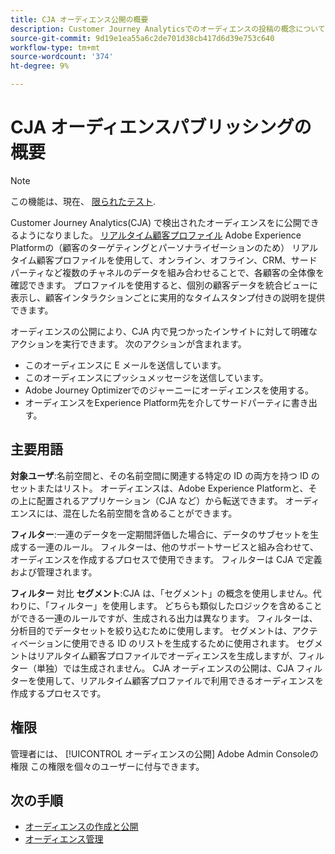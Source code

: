 ```yaml
---
title: CJA オーディエンス公開の概要
description: Customer Journey Analyticsでのオーディエンスの投稿の概念について説明します
source-git-commit: 9d19e1ea55a6c2de701d38cb417d6d39e753c640
workflow-type: tm+mt
source-wordcount: '374'
ht-degree: 9%

---
```



# CJA オーディエンスパブリッシングの概要

>[!NOTE]
>
>この機能は、現在、 [限られたテスト](/help/release-notes/releases.md).

Customer Journey Analytics(CJA) で検出されたオーディエンスをに公開できるようになりました。 [リアルタイム顧客プロファイル](https://experienceleague.adobe.com/docs/experience-platform/profile/home.html?lang=ja) Adobe Experience Platformの（顧客のターゲティングとパーソナライゼーションのため） リアルタイム顧客プロファイルを使用して、オンライン、オフライン、CRM、サードパーティなど複数のチャネルのデータを組み合わせることで、各顧客の全体像を確認できます。 プロファイルを使用すると、個別の顧客データを統合ビューに表示し、顧客インタラクションごとに実用的なタイムスタンプ付きの説明を提供できます。

オーディエンスの公開により、CJA 内で見つかったインサイトに対して明確なアクションを実行できます。 次のアクションが含まれます。

* このオーディエンスに E メールを送信しています。
* このオーディエンスにプッシュメッセージを送信しています。
* Adobe Journey Optimizerでのジャーニーにオーディエンスを使用する。
* オーディエンスをExperience Platform先を介してサードパーティに書き出す。

## 主要用語

**対象ユーザ**:名前空間と、その名前空間に関連する特定の ID の両方を持つ ID のセットまたはリスト。 オーディエンスは、Adobe Experience Platformと、その上に配置されるアプリケーション（CJA など）から転送できます。 オーディエンスには、混在した名前空間を含めることができます。

**フィルター**:一連のデータを一定期間評価した場合に、データのサブセットを生成する一連のルール。 フィルターは、他のサポートサービスと組み合わせて、オーディエンスを作成するプロセスで使用できます。 フィルターは CJA で定義および管理されます。

**フィルター** 対比 **セグメント**:CJA は、「セグメント」の概念を使用しません。代わりに、「フィルター」を使用します。 どちらも類似したロジックを含めることができる一連のルールですが、生成される出力は異なります。 フィルターは、分析目的でデータセットを絞り込むために使用します。 セグメントは、アクティベーションに使用できる ID のリストを生成するために使用されます。 セグメントはリアルタイム顧客プロファイルでオーディエンスを生成しますが、フィルター（単独）では生成されません。 CJA オーディエンスの公開は、CJA フィルターを使用して、リアルタイム顧客プロファイルで利用できるオーディエンスを作成するプロセスです。

## 権限

管理者には、 [!UICONTROL オーディエンスの公開] Adobe Admin Consoleの権限 この権限を個々のユーザーに付与できます。

## 次の手順

* [オーディエンスの作成と公開](/help/components/audiences/publish.md)
* [オーディエンス管理](/help/components/audiences/manage.md)


